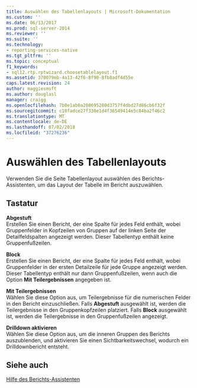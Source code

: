 ```yaml
---
title: Auswählen des Tabellenlayouts | Microsoft-Dokumentation
ms.custom: ''
ms.date: 06/13/2017
ms.prod: sql-server-2014
ms.reviewer: ''
ms.suite: ''
ms.technology:
- reporting-services-native
ms.tgt_pltfrm: ''
ms.topic: conceptual
f1_keywords:
- sql12.rtp.rptwizard.choosetablelayout.f1
ms.assetid: 370079eb-4a13-42f6-8f90-8fb8adf4d55e
caps.latest.revision: 24
author: maggiesmsft
ms.author: douglasl
manager: craigg
ms.openlocfilehash: 7b0e1ab0a208695280d3757f4dbd27d86cb6f32f
ms.sourcegitcommit: c18fadce27f330e1d4f36549414e5c84ba2f46c2
ms.translationtype: MT
ms.contentlocale: de-DE
ms.lasthandoff: 07/02/2018
ms.locfileid: "37276236"
---
```

# <a name="choose-the-table-layout"></a>Auswählen des Tabellenlayouts
  Verwenden Sie die Seite Tabellenlayout auswählen des Berichts-Assistenten, um das Layout der Tabelle im Bericht auszuwählen.  
  
## <a name="options"></a>Tastatur  
 **Abgestuft**  
 Erstellen Sie einen Bericht, der eine Spalte für jedes Feld enthält, wobei Gruppenfelder in Kopfzeilen von Gruppen auf der linken Seite der Detailfeldspalten angezeigt werden. Dieser Tabellentyp enthält keine Gruppenfußzeilen.  
  
 **Block**  
 Erstellen Sie einen Bericht, der eine Spalte für jedes Feld enthält, wobei Gruppenfelder in der ersten Detailzeile für jede Gruppe angezeigt werden. Dieser Tabellentyp enthält nur dann Gruppenfußzeilen, wenn auch die Option **Mit Teilergebnissen** angegeben ist.  
  
 **Mit Teilergebnissen**  
 Wählen Sie diese Option aus, um Teilergebnisse für die numerischen Felder in den Bericht einzuschließen. Falls **Abgestuft** ausgewählt ist, werden die Teilergebnisse in den Gruppenkopfzeilen platziert. Falls **Block** ausgewählt ist, werden die Teilergebnisse in den Gruppenfußzeilen angezeigt.  
  
 **Drilldown aktivieren**  
 Wählen Sie diese Option aus, um die inneren Gruppen des Berichts auszublenden, und aktivieren Sie einen Sichtbarkeitswechsel, wodurch ein Drilldownbericht entsteht.  
  
## <a name="see-also"></a>Siehe auch  
 [Hilfe des Berichts-Assistenten](../../2014/reporting-services/report-wizard-help.md)  
  
  
